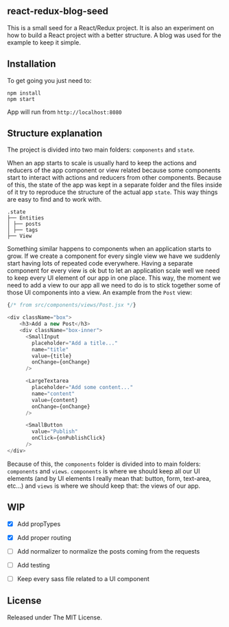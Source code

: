 ## react-redux-blog-seed

This is a small seed for a React/Redux project. It is also an experiment on how to build a React project with a better structure. A blog was used for the example to keep it simple.

## Installation
To get going you just need to:

    npm install
    npm start

App will run from `http://localhost:8080`

## Structure explanation
The project is divided into two main folders: `components` and `state`.

When an app starts to scale is usually hard to keep the actions and reducers of the app component or view related because some components start to interact with actions and reducers from other components. Because of this, the state of the app was kept in a separate folder and the files inside of it try to reproduce the structure of the actual app `state`. This way things are easy to find and to work with.

    .state
    ├── Entities
    │ ├── posts
    │ ├── tags
    ├── View

Something similar happens to components when an application starts to grow. If we create a component for every single view we have we suddenly start having lots of repeated code everywhere. Having a separate component for every view is ok but to let an application scale well we need to keep every UI element of our app in one place. This way, the moment we need to add a view to our app all we need to do is to stick together some of those UI components into a view. An example from the `Post` view:

```javascript
{/* from src/components/views/Post.jsx */}

<div className="box">
    <h3>Add a new Post</h3>
    <div className="box-inner">
      <SmallInput
        placeholder="Add a title..."
        name="title"
        value={title}
        onChange={onChange}
      />

      <LargeTextarea
        placeholder="Add some content..."
        name="content"
        value={content}
        onChange={onChange}
      />

      <SmallButton
        value="Publish"
        onClick={onPublishClick}
      />
</div>
```

Because of this, the `components` folder is divided into to main folders: `components` and `views`. `components` is where we should keep all our UI elements (and by UI elements I really mean that: button, form, text-area, etc...) and `views` is where we should keep that: the views of our app.


## WIP
- [x] Add propTypes
- [x] Add proper routing
- [ ] Add normalizer to normalize the posts coming from the requests
- [ ] Add testing
- [ ] Keep every sass file related to a UI component


## License

Released under The MIT License.